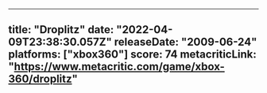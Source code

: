 
---
title: "Droplitz"
date: "2022-04-09T23:38:30.057Z"
releaseDate: "2009-06-24"
platforms: ["xbox360"]
score: 74
metacriticLink: "https://www.metacritic.com/game/xbox-360/droplitz"
---
